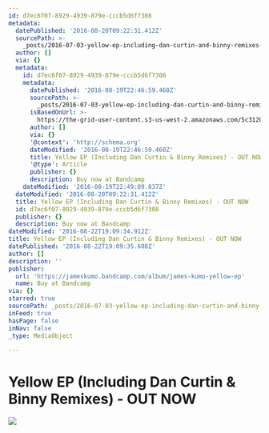 ```yaml
---
id: d7ec6f07-8929-4939-879e-cccb5d6f7308
metadata:
  datePublished: '2016-08-20T09:22:31.412Z'
  sourcePath: >-
    _posts/2016-07-03-yellow-ep-including-dan-curtin-and-binny-remixes-out-now.md
  author: []
  via: {}
  metadata:
    id: d7ec6f07-8929-4939-879e-cccb5d6f7308
    metadata:
      datePublished: '2016-08-19T22:46:59.460Z'
      sourcePath: >-
        _posts/2016-07-03-yellow-ep-including-dan-curtin-and-binny-remixes-out-now.md
      isBasedOnUrl: >-
        https://the-grid-user-content.s3-us-west-2.amazonaws.com/5c31202a-6091-4523-b976-a1057274a2d1.jpg
      author: []
      via: {}
      '@context': 'http://schema.org'
      dateModified: '2016-08-19T22:46:59.460Z'
      title: Yellow EP (Including Dan Curtin & Binny Remixes) - OUT NOW
      '@type': Article
      publisher: {}
      description: Buy now at Bandcamp
    dateModified: '2016-08-19T22:49:09.837Z'
  dateModified: '2016-08-20T09:22:31.412Z'
  title: Yellow EP (Including Dan Curtin & Binny Remixes) - OUT NOW
  id: d7ec6f07-8929-4939-879e-cccb5d6f7308
  publisher: {}
  description: Buy now at Bandcamp
dateModified: '2016-08-22T19:09:34.912Z'
title: Yellow EP (Including Dan Curtin & Binny Remixes) - OUT NOW
datePublished: '2016-08-22T19:09:35.608Z'
author: []
description: ''
publisher:
  url: 'https://jameskumo.bandcamp.com/album/james-kumo-yellow-ep'
  name: Buy at Bandcamp
via: {}
starred: true
sourcePath: _posts/2016-07-03-yellow-ep-including-dan-curtin-and-binny-remixes-out-now.md
inFeed: true
hasPage: false
inNav: false
_type: MediaObject

---
```

# Yellow EP (Including Dan Curtin & Binny Remixes) - OUT NOW
![](https://the-grid-user-content.s3-us-west-2.amazonaws.com/5c31202a-6091-4523-b976-a1057274a2d1.jpg)